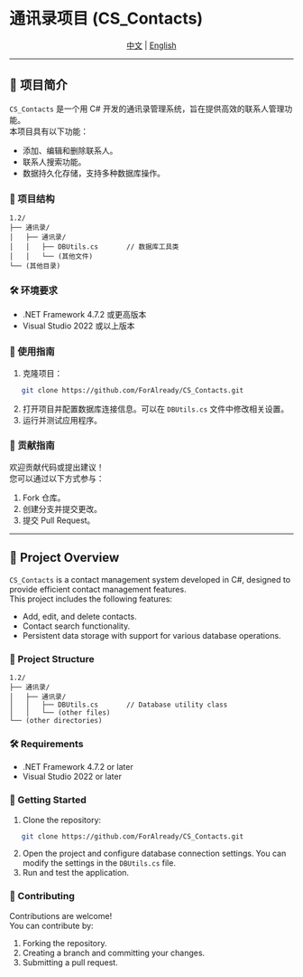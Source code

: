 
# 通讯录项目 (CS_Contacts)

<p align="center">
  <a href="#中文">中文</a> | <a href="#english">English</a>
</p>

---

## <a id="中文">📖 项目简介</a>

`CS_Contacts` 是一个用 C# 开发的通讯录管理系统，旨在提供高效的联系人管理功能。  
本项目具有以下功能：
- 添加、编辑和删除联系人。
- 联系人搜索功能。
- 数据持久化存储，支持多种数据库操作。

### 📂 项目结构

```
1.2/
├── 通讯录/
│   ├── 通讯录/
│   │   ├── DBUtils.cs       // 数据库工具类
│   │   └── (其他文件)
└── (其他目录)
```

### 🛠️ 环境要求

- .NET Framework 4.7.2 或更高版本
- Visual Studio 2022 或以上版本

### 🚀 使用指南

1. 克隆项目：  
```bash
   git clone https://github.com/ForAlready/CS_Contacts.git
```
2. 打开项目并配置数据库连接信息。可以在 `DBUtils.cs` 文件中修改相关设置。
3. 运行并测试应用程序。

### 🤝 贡献指南

欢迎贡献代码或提出建议！  
您可以通过以下方式参与：
1. Fork 仓库。
2. 创建分支并提交更改。
3. 提交 Pull Request。

---

## <a id="english">📖 Project Overview</a>

`CS_Contacts` is a contact management system developed in C#, designed to provide efficient contact management features.  
This project includes the following features:
- Add, edit, and delete contacts.
- Contact search functionality.
- Persistent data storage with support for various database operations.

### 📂 Project Structure

```
1.2/
├── 通讯录/
│   ├── 通讯录/
│   │   ├── DBUtils.cs       // Database utility class
│   │   └── (other files)
└── (other directories)
```

### 🛠️ Requirements

- .NET Framework 4.7.2 or later
- Visual Studio 2022 or later

### 🚀 Getting Started

1. Clone the repository:  
```bash
   git clone https://github.com/ForAlready/CS_Contacts.git
```
2. Open the project and configure database connection settings. You can modify the settings in the `DBUtils.cs` file.
3. Run and test the application.

### 🤝 Contributing

Contributions are welcome!  
You can contribute by:
1. Forking the repository.
2. Creating a branch and committing your changes.
3. Submitting a pull request.
